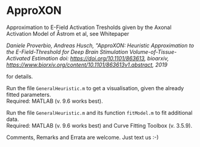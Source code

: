 # ApproXON
Approximation to E-Field Activation Tresholds given by the Axonal Activation Model of Åstrom et al,
see Whitepaper 

*Daniele Proverbio, Andreas Husch, "ApproXON: Heuristic Approximation to the E-Field-Threshold for Deep Brain Stimulation Volume-of-Tissue-Activated Estimation
doi: https://doi.org/10.1101/863613, bioarxiv, https://www.biorxiv.org/content/10.1101/863613v1.abstract, 2019*

for details.

Run the file `GeneralHeuristic.m` to get a visualisation, given the already fitted parameters.   
Required: MATLAB (v. 9.6 works best).  

Run the file `GeneralHeuristic.m` and its function `fitModel.m` to fit additional data.  
Required: MATLAB (v. 9.6 works best) and Curve Fitting Toolbox (v. 3.5.9).  

Comments, Remarks and Errata are welcome. Just text us :-)

